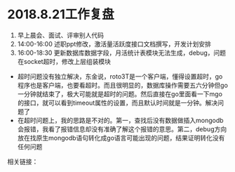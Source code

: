 # 2018.8.21工作复盘

1. 早上晨会、面试、评审别人代码
2. 14:00-16:00 述职ppt修改，激活量活跃度接口文档撰写，开发计划安排
3. 16:00-18:30 更新数据库数据字段，月活统计表模块无法生成，debug，问题在socket超时，修改上层组装模块

* 超时问题没有独立解决，东金说，roto3T是一个客户端，懂得设置超时，go程序也是客户端，也要看超时。而且很明显的，数据库操作需要五六分钟但go一分钟就结束了，极大可能就是超时的问题。然后直接在go里面看一下mgo的接口，就可以看到timeout属性的设置，而且默认时间就是一分钟。解决问题了
* 在超时问题上，我的思路是不对的。第一，查找后没有数据做插入mongodb会报错，我看了报错信息却没有准确了解这个报错的意思。第二，debug方向放在找原生mongodb语句转化成go语言可能出现的问题，结果证明转化没有任何问题

相关链接：

